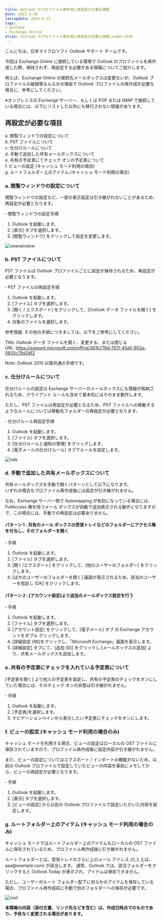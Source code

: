 ```yaml
---
title: Outlook のプロファイル再作成に再設定が必要な情報
date: 2021-2-26
lastupdate: 2024-9-12
tags: 
- Outlook
- Exchange Online
alias: Outlook のプロファイル再作成に再設定が必要な情報/index.html
---
```


こんにちは。日本マイクロソフト Outlook サポート チームです。

今回は Exchange Online に接続している環境で Outlook のプロファイルを再作成した際、保持されず、再設定する必要がある情報についてご紹介します。

例えば、Exchange Online の接続先メールボックスは変更ないが、Outlook プロファイルの破損等なんらかの理由で Outlook プロファイルの再作成が必要な場合に、参考にしてください。

※オンプレミスの Exchange サーバー、もしくは POP または IMAP で接続している場合には、以下にリストした以外にも移行されない情報があります。

## 再設定が必要な項目

a. 閲覧ウィンドウの設定について  
b. PST ファイルについて  
c. 仕分けルールについて  
d. 手動で追加した共有メールボックスについて  
e. 共有の予定表にてチェック オンの予定表について  
f. ビューの設定 (キャッシュ モード利用の場合)  
g. ルートフォルダー上のアイテム (キャッシュ モード利用の場合)  

### a. 閲覧ウィンドウの設定について
閲覧ウィンドウの設定など、一部の表示設定は引き継がれないことがあるため、再設定が必要となります。

‐ 閲覧ウィンドウの設定手順
1. Outlook を起動します。
2. [表示] タブを選択します。
3. [閲覧ウィンドウ] をクリックして設定を変更します。

![viewwindow](resetprofile1.JPG)

### b. PST ファイルについて
PST ファイルは Outlook プロファイルごとに設定が保持されるため、再設定が必要となります。

‐ PST ファイルの再設定手順
1. Outlook を起動します。
2. [ファイル] タブを選択します。
3. [開く / エクスポート] をクリックして、[Outlook データ ファイルを開く] をクリックします。
4. 対象のファイルを選択します。

参考情報:
その他の手順につきましては、以下をご参考にしてください。

Title: Outlook データ ファイルを開く、変更する、または閉じる  
URL: https://support.microsoft.com/office/381b776d-7511-45a0-953a-0935c79d24f2

Note: Outlook 2010 以降共通の手順です。

### c. 仕分けルールについて
仕分けルールの設定は Exchange サーバーのメールボックスにも情報が格納されるため、クライアント ルールも含めて基本的にはそのまま動作します。

ただし、PST ファイルは再設定が必要となるため、PST ファイルへの移動するようなルールについては移動先フォルダーの再指定が必要となります。

‐ 仕分けルール再設定手順
1. Outlook を起動します。
2. [ファイル] タブを選択します。
3. [仕分けルールと通知の管理] をクリックします。
4. [電子メールの仕分けルール] タブでルールを設定します。

![rule](resetprofile2.JPG)

### d. 手動で追加した共有メールボックスについて
共有メールボックスを手動で開くパターンとして以下になります。  
いずれの場合もプロファイル再作成後には設定が引き継がれません。

なお、Exchange サーバー側で Automapping が有効になっている場合には、FullAccess 権を持つメール ボックスが自動で追加表示される動作となりますので、この場合には、手動での再設定は必要ありません。

#### パターン 1 : 共有のメール ボックスの受信トレイなどのフォルダーにアクセス権を付与し、そのフォルダーを開く
‐ 手順
1. Outlook を起動します。
2. [ファイル] タブを選択します。
3. [開く/エクスポート] をクリックして、[他のユーザーのフォルダー] をクリックします。
4. [ほかのユーザーのフォルダーを開く] 画面が表示されるため、該当のユーザーを指定し [OK] をクリックします。

#### パターン 2 : [アカウント設定]より追加のメールボックス設定を行う
‐ 手順
1. Outlook を起動します。
2. [ファイル] タブを選択します。
3. [アカウント設定] をクリックして、[電子メール] タブ の Exchange アカウントをダブル クリックします。
4. [詳細設定 (M)]をクリックし、「Microsoft  Exchange」画面を表示します。
5. [詳細設定] タブにて、[追加 (D)] をクリックし [メールボックスの追加] より、共有メールボックスを追加します。

### e. 共有の予定表にチェックを入れている予定表について
[予定表を開く] より他人の予定表を設定し、共有の予定表のチェックをオンにしていた場合には、そのチェック オンの状態は引き継がれません。

‐ 手順
1. Outlook を起動します。
2. [予定表]を選択します。
3. ナビゲーションペインから表示したい予定表にチェックをオンにします。

### f. ビューの設定 (キャッシュ モード利用の場合のみ)
キャッシュ モードを利用する場合、ビューの設定はローカルの OST ファイルに保存されていますので、プロファイル再作成後に設定内容が引き継がれません。

また、ビューの設定についてはエクスポート / インポートの機能がないため、以前の Outlook プロファイルで設定していたビューの内容を事前にメモしてから、ビューの再設定が必要となります。

‐ 手順
1. Outlook を起動します。
2. [表示] タブを選択します。
3. [ビューの設定] から以前の Outlook プロファイルで設定いただいた内容を設定します。

### g. ルートフォルダー上のアイテム (キャッシュ モード利用の場合のみ)
キャッシュ モードではルートフォルダー上のアイテムもローカルの OST ファイルに保存されているため、プロファイル再作成後に引き継がれません。

ルートフォルダーとは、受信トレイのさらに上のメール アドレス (たとえば、aaa&#64;example.com) が該当します。
通常、Outlook では、該当フォルダーをクリックすると Outlook Today が表示され、アイテムは保存できません。

ただし、ユーザーがルート フォルダー配下に何らかのアイテムを保存している場合、プロファイル再作成前に手動で別のフォルダーへの保存が必要です。

![root](resetprofile4.JPG)

**本情報の内容（添付文書、リンク先などを含む）は、作成日時点でのものであり、予告なく変更される場合があります。**